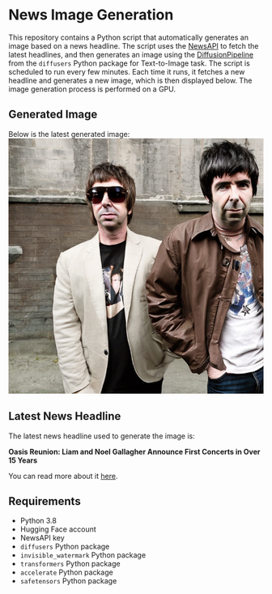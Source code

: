 # News Image Generation
This repository contains a Python script that automatically generates an image based on a news headline. The script uses the [NewsAPI](https://newsapi.org/) to fetch the latest headlines, and then generates an image using the [DiffusionPipeline](https://github.com/huggingface/diffusers) from the `diffusers` Python package for Text-to-Image task.
The script is scheduled to run every few minutes. Each time it runs, it fetches a new headline and generates a new image, which is then displayed below. The image generation process is performed on a GPU.

## Generated Image
Below is the latest generated image:
![Generated Image](image.png)

## Latest News Headline
The latest news headline used to generate the image is:

**Oasis Reunion: Liam and Noel Gallagher Announce First Concerts in Over 15 Years**

You can read more about it [here](https://news.google.com/rss/articles/CBMilAFBVV95cUxOV0pBWVRxN1RkZ0Jyem1LT3p6NXVjaVZSbGFxM1E0cmRBNE9IU1pyM0xlNUdILXZ2VWtGOWNzU2hJbm1DVWg5UVNFZlo3U1daTHBxSUNjbkNCUlJDN1RiLU5FZnZENXlGM1dNT1hVUlB5Wng4bWV1WGptOEs5NXVGZ2hVSTBxU1BwY3UtbUpjVkloNXZL0gGaAUFVX3lxTFBsbl9XNUo3Z1pmRy1SM2xJUWJMWG5QaUtoMXlQajkyRzRvam02NlRBMGpVemZFa1VBdEJJR19HelJhVkgwakwtS3VHa00zWU9nN29ib2Vmc2tmT0VnLU1yb2dZSnJxX2pITlh5Z0dOV1FRd1cybHhzYlN2YVlPbmpBUVUzanBkbmlXVlFRUUpfMzNKMFdPSUUtakE?oc=5).

## Requirements
- Python 3.8
- Hugging Face account
- NewsAPI key
- `diffusers` Python package
- `invisible_watermark` Python package
- `transformers` Python package
- `accelerate` Python package
- `safetensors` Python package
